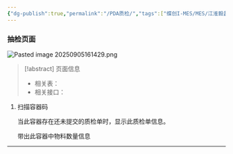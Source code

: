 ```yaml
---
{"dg-publish":true,"permalink":"/PDA质检/","tags":["蝶创I-MES/MES/江淮毅昌"]}
---
```




### 抽检页面

![Pasted image 20250905161429.png](/img/user/Extras/Attachments/Pasted%20image%2020250905161429.png)

> [!abstract] 页面信息
> - 相关表：
> - 相关接口：


1. 扫描容器码
	
	当此容器存在还未提交的质检单时，显示此质检单信息。
	
	带出此容器中物料数量信息

---